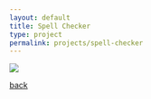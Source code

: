 ```yaml
---
layout: default
title: Spell Checker
type: project
permalink: projects/spell-checker
---
```




![](/assets/images/projects/.png)

[back](./)